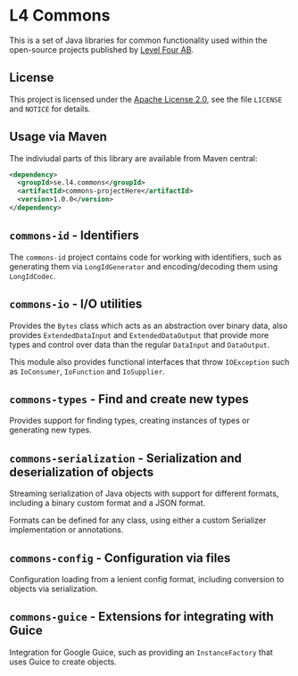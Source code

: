 # L4 Commons

This is a set of Java libraries for common functionality used within the
open-source projects published by [Level Four AB](https://github.com/LevelFourAB).

## License

This project is licensed under the [Apache License 2.0](https://www.apache.org/licenses/LICENSE-2.0),
see the file `LICENSE` and `NOTICE` for details.

## Usage via Maven

The indiviudal parts of this library are available from Maven central:

```xml
<dependency>
  <groupId>se.l4.commons</groupId>
  <artifactId>commons-projectHere</artifactId>
  <version>1.0.0</version>
</dependency>
```

## `commons-id` - Identifiers

The `commons-id` project contains code for working with identifiers, such
as generating them via `LongIdGenerator` and encoding/decoding them using
`LongIdCodec`.

## `commons-io` - I/O utilities

Provides the `Bytes` class which acts as an abstraction over binary data,
also provides `ExtendedDataInput` and `ExtendedDataOutput` that provide
more types and control over data than the regular `DataInput` and `DataOutput`.

This module also provides functional interfaces that throw `IOException`
such as `IoConsumer`, `IoFunction` and `IoSupplier`.

## `commons-types` - Find and create new types

Provides support for finding types, creating instances of types or generating
new types.

## `commons-serialization` - Serialization and deserialization of objects

Streaming serialization of Java objects with support for different formats,
including a binary custom format and a JSON format.

Formats can be defined for any class, using either a custom Serializer
implementation or annotations.

## `commons-config` - Configuration via files

Configuration loading from a lenient config format, including conversion to
objects via serialization.

## `commons-guice` - Extensions for integrating with Guice

Integration for Google Guice, such as providing an `InstanceFactory` that
uses Guice to create objects.
